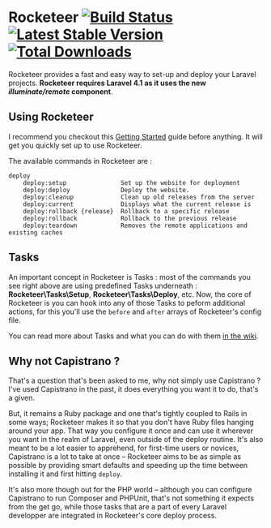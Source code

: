 Rocketeer [![Build Status](https://travis-ci.org/Anahkiasen/rocketeer.png?branch=master)](https://travis-ci.org/Anahkiasen/rocketeer) [![Latest Stable Version](https://poser.pugx.org/anahkiasen/rocketeer/v/stable.png)](https://packagist.org/packages/anahkiasen/rocketeer) [![Total Downloads](https://poser.pugx.org/anahkiasen/rocketeer/downloads.png)](https://packagist.org/packages/anahkiasen/rocketeer)
=========

Rocketeer provides a fast and easy way to set-up and deploy your Laravel projects. **Rocketeer requires Laravel 4.1 as it uses the new _illuminate/remote_ component**.

## Using Rocketeer

I recommend you checkout this [Getting Started](https://github.com/Anahkiasen/rocketeer/wiki/Getting-started) guide before anything. It will get you quickly set up to use Rocketeer.

The available commands in Rocketeer are :

```
deploy
	deploy:setup               Set up the website for deployment
	deploy:deploy              Deploy the website.
	deploy:cleanup             Clean up old releases from the server
	deploy:current             Displays what the current release is
	deploy:rollback {release}  Rollback to a specific release
	deploy:rollback            Rollback to the previous release
	deploy:teardown            Removes the remote applications and existing caches
```

## Tasks

An important concept in Rocketeer is Tasks : most of the commands you see right above are using predefined Tasks underneath : **Rocketeer\Tasks\Setup**, **Rocketeer\Tasks\Deploy**, etc.
Now, the core of Rocketeer is you can hook into any of those Tasks to peform additional actions, for this you'll use the `before` and `after` arrays of Rocketeer's config file.

You can read more about Tasks and what you can do with them [in the wiki](https://github.com/Anahkiasen/rocketeer/wiki/Tasks).

## Why not Capistrano ?

That's a question that's been asked to me, why not simply use Capistrano ? I've used Capistrano in the past, it does everything you want it to do, that's a given.

But, it remains a Ruby package and one that's tightly coupled to Rails in some ways; Rocketeer makes it so that you don't have Ruby files hanging around your app. That way you configure it once and can use it wherever you want in the realm of Laravel, even outside of the deploy routine.
It's also meant to be a lot easier to apprehend, for first-time users or novices, Capistrano is a lot to take at once – Rocketeer aims to be as simple as possible by providing smart defaults and speeding up the time between installing it and first hitting `deploy`.

It's also more though out for the PHP world – although you can configure Capistrano to run Composer and PHPUnit, that's not something it expects from the get go, while those tasks that are a part of every Laravel developper are integrated in Rocketeer's core deploy process.
